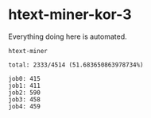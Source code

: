 # htext-miner-kor-3

Everything doing here is automated.

```
htext-miner

total: 2333/4514 (51.683650863978734%)

job0: 415
job1: 411
job2: 590
job3: 458
job4: 459
```